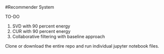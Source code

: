 #Recommender System

TO-DO
1. SVD with 90 percent energy
2. CUR with 90 percent energy
3. Collaborative filtering with baseline approach

Clone or download the entire repo and run individual jupyter notebook files.
